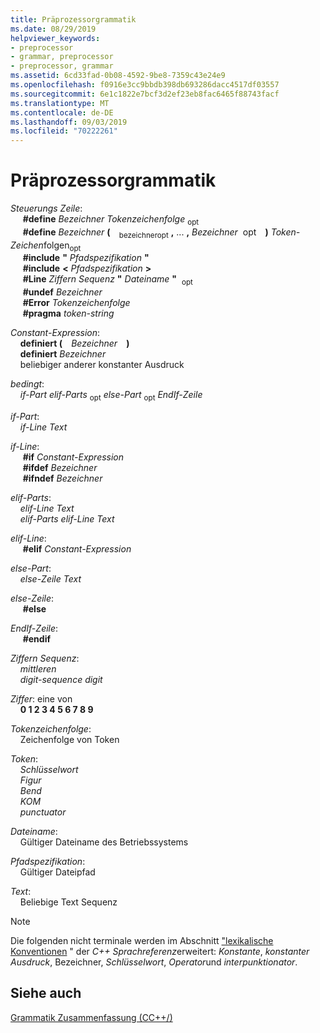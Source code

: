 ```yaml
---
title: Präprozessorgrammatik
ms.date: 08/29/2019
helpviewer_keywords:
- preprocessor
- grammar, preprocessor
- preprocessor, grammar
ms.assetid: 6cd33fad-0b08-4592-9be8-7359c43e24e9
ms.openlocfilehash: f0916e3cc9bbdb398db693286dacc4517df03557
ms.sourcegitcommit: 6e1c1822e7bcf3d2ef23eb8fac6465f88743facf
ms.translationtype: MT
ms.contentlocale: de-DE
ms.lasthandoff: 09/03/2019
ms.locfileid: "70222261"
---
```

# <a name="preprocessor-grammar"></a>Präprozessorgrammatik

*Steuerungs Zeile*: \
&nbsp;&nbsp;&nbsp;&nbsp; **#define** *Bezeichner* *Tokenzeichenfolge* <sub>opt</sub>\
&nbsp;&nbsp;&nbsp;&nbsp; **#define** *Bezeichner* **(** &#x2800;&#x200B;<sub>bezeichneropt</sub> **,** ... **,** *Bezeichner* &#x200B; <sub></sub>opt&#x2800; **)** *Token-Zeichen*folgen<sub>opt</sub>\
&nbsp;&nbsp;&nbsp;&nbsp; **#include** **"** _Pfadspezifikation_ **"** \
&nbsp;&nbsp;&nbsp;&nbsp; **#include** **\<** _Pfadspezifikation_ **>** \
&nbsp;&nbsp;&nbsp;&nbsp; **#Line** *Ziffern Sequenz* **"** _Dateiname_ **"** &#x200B; <sub>opt</sub>  \
&nbsp;&nbsp;&nbsp;&nbsp; **#undef** *Bezeichner*\
&nbsp;&nbsp;&nbsp;&nbsp; **#Error** *Tokenzeichenfolge*\
&nbsp;&nbsp;&nbsp;&nbsp; **#pragma** *token-string*

*Constant-Expression*: \
&nbsp;&nbsp;&nbsp;&nbsp;**definiert (** &#x2800;*Bezeichner*&#x2800; **)** \
&nbsp;&nbsp;&nbsp;&nbsp;**definiert** *Bezeichner*\
&nbsp;&nbsp;&nbsp;&nbsp;beliebiger anderer konstanter Ausdruck

*bedingt*: \
&nbsp;&nbsp;&nbsp;&nbsp;*if-Part* *elif-Parts* <sub>opt</sub> *else-Part* <sub>opt</sub> *EndIf-Zeile*

*if-Part*: \
&nbsp;&nbsp;&nbsp;&nbsp;*if-Line* *Text*

*if-Line*: \
&nbsp;&nbsp;&nbsp;&nbsp; **#if** *Constant-Expression*\
&nbsp;&nbsp;&nbsp;&nbsp; **#ifdef** *Bezeichner*\
&nbsp;&nbsp;&nbsp;&nbsp; **#ifndef** *Bezeichner*

*elif-Parts*: \
&nbsp;&nbsp;&nbsp;&nbsp;*elif-Line* *Text*\
&nbsp;&nbsp;&nbsp;&nbsp;*elif-Parts* *elif-Line* *Text*

*elif-Line*: \
&nbsp;&nbsp;&nbsp;&nbsp; **#elif** *Constant-Expression*

*else-Part*: \
&nbsp;&nbsp;&nbsp;&nbsp;*else-Zeile* *Text*

*else-Zeile*: \
&nbsp;&nbsp;&nbsp;&nbsp; **#else**

*EndIf-Zeile*: \
&nbsp;&nbsp;&nbsp;&nbsp; **#endif**

*Ziffern Sequenz*: \
&nbsp;&nbsp;&nbsp;&nbsp;*mittleren*\
&nbsp;&nbsp;&nbsp;&nbsp;*digit-sequence* *digit*

*Ziffer*: eine von \
&nbsp;&nbsp;&nbsp;&nbsp;**0 1 2 3 4 5 6 7 8 9**

*Tokenzeichenfolge*: \
&nbsp;&nbsp;&nbsp;&nbsp;Zeichenfolge von Token

*Token*: \
&nbsp;&nbsp;&nbsp;&nbsp;*Schlüsselwort*\
&nbsp;&nbsp;&nbsp;&nbsp;*Figur*\
&nbsp;&nbsp;&nbsp;&nbsp;*Bend*\
&nbsp;&nbsp;&nbsp;&nbsp;*KOM*\
&nbsp;&nbsp;&nbsp;&nbsp;*punctuator*

*Dateiname*: \
&nbsp;&nbsp;&nbsp;&nbsp;Gültiger Dateiname des Betriebssystems

*Pfadspezifikation*: \
&nbsp;&nbsp;&nbsp;&nbsp;Gültiger Dateipfad

*Text*: \
&nbsp;&nbsp;&nbsp;&nbsp;Beliebige Text Sequenz

> [!NOTE]
> Die folgenden nicht terminale werden im Abschnitt ["lexikalische Konventionen](../cpp/lexical-conventions.md) " der  *C++ Sprachreferenz*erweitert: *Konstante*, *konstanter Ausdruck*, Bezeichner, *Schlüsselwort*, *Operator*und  *interpunktionator*.

## <a name="see-also"></a>Siehe auch

[Grammatik Zusammenfassung (CC++/)](../preprocessor/grammar-summary-c-cpp.md)
